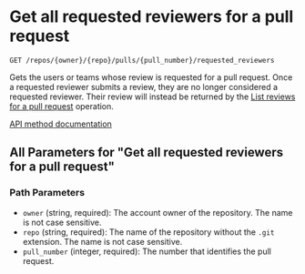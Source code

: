 # Get all requested reviewers for a pull request

`GET /repos/{owner}/{repo}/pulls/{pull_number}/requested_reviewers`

Gets the users or teams whose review is requested for a pull request. Once a requested reviewer submits a review, they are no longer considered a requested reviewer. Their review will instead be returned by the [List reviews for a pull request](https://docs.github.com/rest/pulls/reviews#list-reviews-for-a-pull-request) operation.

[API method documentation](https://docs.github.com/rest/pulls/review-requests#get-all-requested-reviewers-for-a-pull-request)

## All Parameters for "Get all requested reviewers for a pull request"

### Path Parameters

- `owner` (string, required): The account owner of the repository. The name is not case sensitive.
- `repo` (string, required): The name of the repository without the `.git` extension. The name is not case sensitive.
- `pull_number` (integer, required): The number that identifies the pull request.